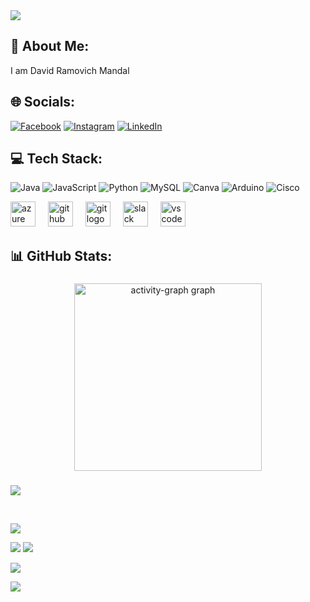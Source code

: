 <img src="https://camo.githubusercontent.com/ab7302a0087ca1d1a7f7d2f7797a7c60356b8a259bfdc572c92042d0adb749b6/68747470733a2f2f6d69726f2e6d656469756d2e636f6d2f6d61782f313430302f302a78347251466a666930694b33675331542e676966" style="max-width: 100%; display: inline-block;" data-target="animated-image.originalImage"/>
<br>

## 💫 About Me:
I am David Ramovich Mandal



## 🌐 Socials:
[![Facebook](https://img.shields.io/badge/Facebook-%231877F2.svg?logo=Facebook&logoColor=white)](https://facebook.com/@itsdavidmandal) [![Instagram](https://img.shields.io/badge/Instagram-%23E4405F.svg?logo=Instagram&logoColor=white)](https://instagram.com/@itsdavidmandal) [![LinkedIn](https://img.shields.io/badge/LinkedIn-%230077B5.svg?logo=linkedin&logoColor=white)](https://linkedin.com/in/itsdavidmandal) 

## 💻 Tech Stack:
![Java](https://img.shields.io/badge/java-%23ED8B00.svg?style=for-the-badge&logo=openjdk&logoColor=white) ![JavaScript](https://img.shields.io/badge/javascript-%23323330.svg?style=for-the-badge&logo=javascript&logoColor=%23F7DF1E) ![Python](https://img.shields.io/badge/python-3670A0?style=for-the-badge&logo=python&logoColor=ffdd54) ![MySQL](https://img.shields.io/badge/mysql-%2300000f.svg?style=for-the-badge&logo=mysql&logoColor=white) ![Canva](https://img.shields.io/badge/Canva-%2300C4CC.svg?style=for-the-badge&logo=Canva&logoColor=white) ![Arduino](https://img.shields.io/badge/-Arduino-00979D?style=for-the-badge&logo=Arduino&logoColor=white) ![Cisco](https://img.shields.io/badge/cisco-%23049fd9.svg?style=for-the-badge&logo=cisco&logoColor=black)

<div align="left">
  
  

  <img src="https://cdn.jsdelivr.net/gh/devicons/devicon/icons/azure/azure-original.svg" height="40" alt="azure logo"  />
  <img width="12" />
  
  <img src="https://cdn.jsdelivr.net/gh/devicons/devicon/icons/github/github-original.svg" height="40" alt="github logo"  />
  <img width="12" />
  <img src="https://cdn.jsdelivr.net/gh/devicons/devicon/icons/git/git-original.svg" height="40" alt="git logo"  />
  <img width="12" />
  
 
 
  <img src="https://cdn.jsdelivr.net/gh/devicons/devicon/icons/slack/slack-original.svg" height="40" alt="slack logo"  />
  <img width="12" />
  <img src="https://cdn.jsdelivr.net/gh/devicons/devicon/icons/vscode/vscode-original.svg" height="40" alt="vscode logo"  />
</div>


## 📊 GitHub Stats:

###

<div align="center">
  <img src="https://github-readme-activity-graph.vercel.app/graph?username=itsdavidmandal&radius=16&theme=react&area=true&order=5" height="300" alt="activity-graph graph"  />
</div>

###


![](https://github-readme-stats.vercel.app/api/top-langs/?username=itsdavidmandal&theme=dark&hide_border=false&include_all_commits=true&count_private=true&layout=compact)

<br>

![](http://github-profile-summary-cards.vercel.app/api/cards/productive-time?username=itsdavidmandal&theme=transparent)

![](http://github-profile-summary-cards.vercel.app/api/cards/stats?username=itsdavidmandal&theme=transparent)
![](http://github-profile-summary-cards.vercel.app/api/cards/most-commit-language?username=itsdavidmandal&theme=transparent)


![](http://github-profile-summary-cards.vercel.app/api/cards/repos-per-language?username=itsdavidmandal&theme=transparent)

![](https://github-profile-summary-cards.vercel.app/api/cards/profile-details?username=itsdavidmandal&theme=transparent)







